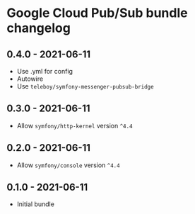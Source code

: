 # Google Cloud Pub/Sub bundle changelog

## 0.4.0 - 2021-06-11
* Use .yml for config
* Autowire
* Use `teleboy/symfony-messenger-pubsub-bridge`

## 0.3.0 - 2021-06-11
* Allow `symfony/http-kernel` version `^4.4`

## 0.2.0 - 2021-06-11
* Allow `symfony/console` version `^4.4`

## 0.1.0 - 2021-06-11
* Initial bundle